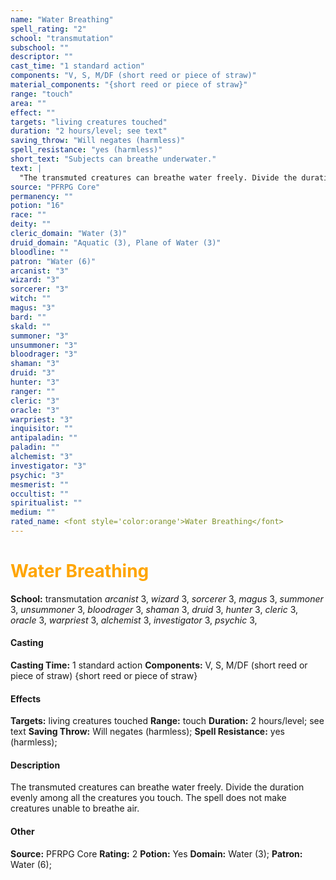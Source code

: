 ```yaml
---
name: "Water Breathing"
spell_rating: "2"
school: "transmutation"
subschool: ""
descriptor: ""
cast_time: "1 standard action"
components: "V, S, M/DF (short reed or piece of straw)"
material_components: "{short reed or piece of straw}"
range: "touch"
area: ""
effect: ""
targets: "living creatures touched"
duration: "2 hours/level; see text"
saving_throw: "Will negates (harmless)"
spell_resistance: "yes (harmless)"
short_text: "Subjects can breathe underwater."
text: |
  "The transmuted creatures can breathe water freely. Divide the duration evenly among all the creatures you touch. The spell does not make creatures unable to breathe air."
source: "PFRPG Core"
permanency: ""
potion: "16"
race: ""
deity: ""
cleric_domain: "Water (3)"
druid_domain: "Aquatic (3), Plane of Water (3)"
bloodline: ""
patron: "Water (6)"
arcanist: "3"
wizard: "3"
sorcerer: "3"
witch: ""
magus: "3"
bard: ""
skald: ""
summoner: "3"
unsummoner: "3"
bloodrager: "3"
shaman: "3"
druid: "3"
hunter: "3"
ranger: ""
cleric: "3"
oracle: "3"
warpriest: "3"
inquisitor: ""
antipaladin: ""
paladin: ""
alchemist: "3"
investigator: "3"
psychic: "3"
mesmerist: ""
occultist: ""
spiritualist: ""
medium: ""
rated_name: <font style='color:orange'>Water Breathing</font>
---
```


# <font style='color:orange'>Water Breathing</font> 
**School:** transmutation 
_arcanist_ 3, _wizard_ 3, _sorcerer_ 3, _magus_ 3, _summoner_ 3, _unsummoner_ 3, _bloodrager_ 3, _shaman_ 3, _druid_ 3, _hunter_ 3, _cleric_ 3, _oracle_ 3, _warpriest_ 3, _alchemist_ 3, _investigator_ 3, _psychic_ 3, 
#### Casting
**Casting Time:** 1 standard action
 **Components:** V, S, M/DF (short reed or piece of straw) {short reed or piece of straw}
 #### Effects
**Targets:** living creatures touched
**Range:** touch
**Duration:** 2 hours/level; see text
**Saving Throw:** Will negates (harmless); **Spell Resistance:** yes (harmless); 
 #### Description
The transmuted creatures can breathe water freely. Divide the duration evenly among all the creatures you touch. The spell does not make creatures unable to breathe air.

 #### Other
**Source:** PFRPG Core
**Rating:** 2
**Potion:** Yes
**Domain:** Water (3); **Patron:** Water (6); 